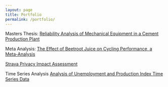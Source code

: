 ```yaml
---
layout: page
title: Portfolio
permalink: /portfolio/
---
```


Masters Thesis: [Reliability Analysis of Mechanical Equipment in a Cement Production Plant](/documents/Elgin_Thesis_Final.pdf)

Meta Analysis: [The Effect of Beetroot Juice on Cycling Performance, a Meta-Analysis](/documents/Carl-Elgin-meta-analysis.pdf)

[Strava Privacy Impact Assessment](documents/Elgin_Privacy_Impact_Assessment.pdf)

Time Series Analysis [Analysis of Unemployment and Production Index Time Series Data](/documents/Elgin_Paper.pdf)
